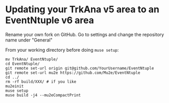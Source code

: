 # Updating your TrkAna v5 area to an EventNtuple v6 area

Rename your own fork on GitHub. Go to settings and change the repository name under "General"

From your working directory before doing ```muse setup```:

```
mv TrkAna/ EventNtuple/
cd EventNtuple/
git remote set-url origin git@github.com/YourUsername/EventNtuple
git remote set-url mu2e https://github.com/Mu2e/EventNtuple
cd ../
rm -rf build/XXX/ # if you like
mu2einit
muse setup
muse build -j4 --mu2eCompactPrint
```

